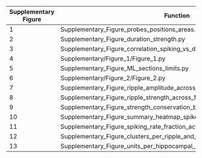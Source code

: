 | Supplementary Figure | Function |  
|--------|----------|
|   1     |     Supplementary_Figure_probes_positions_areas.py     |  
|    2    |       Supplementary_Figure_duration_strength.py   |  
|     3   |      Supplementary_Figure_correlation_spiking_vs_duration_or_strength.py    |  
|   4   |       Supplementary/Figure_1/Figure_1.py   |  
|    5   |     Supplementary_Figure_ML_sections_limits.py     |  
|     6   |     Supplementary/Figure_2/Figure_2.py     |  
|   7     |      Supplementary_Figure_ripple_amplitude_across_ML.py    |  
|   8   |       Supplementary_Figure_ripple_strength_across_ML.py   |  
|     9   |     Supplementary_Figure_strength_conservation_by_ripple_strength.py     |  
|   10     |       Supplementary_Figure_summary_heatmap_spike_differences_exc_inh.py   |  
|    11    |     Supplementary_Figure_spiking_rate_fraction_active_by_seed.py     |  
|     12   |      Supplementary_Figure_clusters_per_ripple_and_spiking_rate_early_late_exc_inh.py    |  
|     13   |      Supplementary_Figure_units_per_hippocampal_section.py    |  
